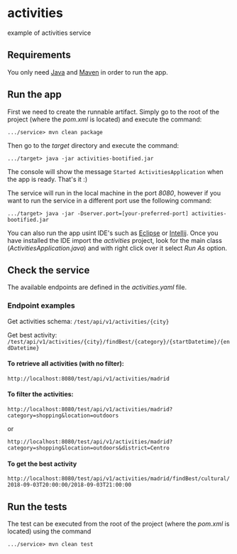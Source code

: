 # activities
example of activities service

## Requirements
You only need [Java](https://www.java.com/en/download/) and [Maven](https://maven.apache.org/) in order to run the app.

## Run the app
First we need to create the runnable artifact. Simply go to the root of the project (where the _pom.xml_ is located) and execute the command:

`.../service> mvn clean package`

Then go to the _target_ directory and execute the command:

`.../target> java -jar activities-bootified.jar`

The console will show the message  `Started ActivitiesApplication` when the app is ready.
That's it :)

The service will run in the local machine in the port _8080_, however if you want to run the service in a different port use the following command:

`.../target> java -jar -Dserver.port=[your-preferred-port] activities-bootified.jar`

You can also run the app usint IDE's such as [Eclipse](https://www.eclipse.org/downloads/) or [Intellij](https://www.jetbrains.com/idea/download/). Once you have installed the IDE import the _activities_ project, look for the main class (_ActivitiesApplication.java_) and with right click over it select _Run As_ option.

## Check the service
The available endpoints are defined in the _activities.yaml_ file.

### Endpoint examples

Get activities schema: `/test/api/v1/activities/{city}`

Get best activity: `/test/api/v1/activities/{city}/findBest/{category}/{startDatetime}/{endDatetime}`

#### To retrieve all activities (with no filter):
`http://localhost:8080/test/api/v1/activities/madrid`

#### To filter the activities:
`http://localhost:8080/test/api/v1/activities/madrid?category=shopping&location=outdoors`

or

`http://localhost:8080/test/api/v1/activities/madrid?category=shopping&location=outdoors&district=Centro`

#### To get the best activity
`http://localhost:8080/test/api/v1/activities/madrid/findBest/cultural/2018-09-03T20:00:00/2018-09-03T21:00:00`

## Run the tests
The test can be executed from the root of the project (where the _pom.xml_ is located) using the command

`.../service> mvn clean test`
